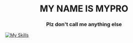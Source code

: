 <h1 align="center">MY NAME IS MYPRO</h1>
<h3 align="center">Plz don't call me anything else</h3>

[![My Skills](https://skillicons.dev/icons?i=js,html,css,c,py)](https://skillicons.dev)

